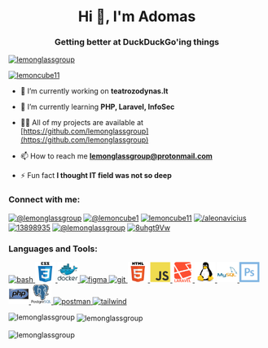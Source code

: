 <h1 align="center">Hi 👋, I'm Adomas</h1>
<h3 align="center">Getting better at DuckDuckGo'ing things</h3>

<p align="left"> <a href="https://github.com/ryo-ma/github-profile-trophy"><img src="https://github-profile-trophy.vercel.app/?username=lemonglassgroup" alt="lemonglassgroup" /></a> </p>

<p align="left"> <a href="https://twitter.com/lemoncube11" target="blank"><img src="https://img.shields.io/twitter/follow/lemoncube11?logo=twitter&style=for-the-badge" alt="lemoncube11" /></a> </p>

- 🔭 I’m currently working on **teatrozodynas.lt**

- 🌱 I’m currently learning **PHP, Laravel, InfoSec**

- 👨‍💻 All of my projects are available at [https://github.com/lemonglassgroup](https://github.com/lemonglassgroup)

- 📫 How to reach me **lemonglassgroup@protonmail.com**

- ⚡ Fun fact **I thought IT field was not so deep**

<h3 align="left">Connect with me:</h3>
<p align="left">
<a href="https://codepen.io/@lemonglassgroup" target="blank"><img align="center" src="https://raw.githubusercontent.com/rahuldkjain/github-profile-readme-generator/master/src/images/icons/Social/codepen.svg" alt="@lemonglassgroup" height="30" width="40" /></a>
<a href="https://dev.to/@lemoncube1" target="blank"><img align="center" src="https://cdn.jsdelivr.net/npm/simple-icons@3.0.1/icons/dev-dot-to.svg" alt="@lemoncube1" height="30" width="40" /></a>
<a href="https://twitter.com/lemoncube11" target="blank"><img align="center" src="https://raw.githubusercontent.com/rahuldkjain/github-profile-readme-generator/master/src/images/icons/Social/twitter.svg" alt="lemoncube11" height="30" width="40" /></a>
<a href="https://linkedin.com/in//aleonavicius" target="blank"><img align="center" src="https://raw.githubusercontent.com/rahuldkjain/github-profile-readme-generator/master/src/images/icons/Social/linked-in-alt.svg" alt="/aleonavicius" height="30" width="40" /></a>
<a href="https://stackoverflow.com/users/13898935" target="blank"><img align="center" src="https://raw.githubusercontent.com/rahuldkjain/github-profile-readme-generator/master/src/images/icons/Social/stack-overflow.svg" alt="13898935" height="30" width="40" /></a>
<a href="https://www.hackerrank.com/@lemonglassgroup" target="blank"><img align="center" src="https://raw.githubusercontent.com/rahuldkjain/github-profile-readme-generator/master/src/images/icons/Social/hackerrank.svg" alt="@lemonglassgroup" height="30" width="40" /></a>
<a href="https://discord.gg/8uhgt9Vw" target="blank"><img align="center" src="https://raw.githubusercontent.com/rahuldkjain/github-profile-readme-generator/master/src/images/icons/Social/discord.svg" alt="8uhgt9Vw" height="30" width="40" /></a>
</p>

<h3 align="left">Languages and Tools:</h3>
<p align="left"> <a href="https://www.gnu.org/software/bash/" target="_blank"> <img src="https://www.vectorlogo.zone/logos/gnu_bash/gnu_bash-icon.svg" alt="bash" width="40" height="40"/> </a> <a href="https://www.w3schools.com/css/" target="_blank"> <img src="https://raw.githubusercontent.com/devicons/devicon/master/icons/css3/css3-original-wordmark.svg" alt="css3" width="40" height="40"/> </a> <a href="https://www.docker.com/" target="_blank"> <img src="https://raw.githubusercontent.com/devicons/devicon/master/icons/docker/docker-original-wordmark.svg" alt="docker" width="40" height="40"/> </a> <a href="https://www.figma.com/" target="_blank"> <img src="https://www.vectorlogo.zone/logos/figma/figma-icon.svg" alt="figma" width="40" height="40"/> </a> <a href="https://git-scm.com/" target="_blank"> <img src="https://www.vectorlogo.zone/logos/git-scm/git-scm-icon.svg" alt="git" width="40" height="40"/> </a> <a href="https://www.w3.org/html/" target="_blank"> <img src="https://raw.githubusercontent.com/devicons/devicon/master/icons/html5/html5-original-wordmark.svg" alt="html5" width="40" height="40"/> </a> <a href="https://developer.mozilla.org/en-US/docs/Web/JavaScript" target="_blank"> <img src="https://raw.githubusercontent.com/devicons/devicon/master/icons/javascript/javascript-original.svg" alt="javascript" width="40" height="40"/> </a> <a href="https://laravel.com/" target="_blank"> <img src="https://raw.githubusercontent.com/devicons/devicon/master/icons/laravel/laravel-plain-wordmark.svg" alt="laravel" width="40" height="40"/> </a> <a href="https://www.linux.org/" target="_blank"> <img src="https://raw.githubusercontent.com/devicons/devicon/master/icons/linux/linux-original.svg" alt="linux" width="40" height="40"/> </a> <a href="https://www.mysql.com/" target="_blank"> <img src="https://raw.githubusercontent.com/devicons/devicon/master/icons/mysql/mysql-original-wordmark.svg" alt="mysql" width="40" height="40"/> </a> <a href="https://www.photoshop.com/en" target="_blank"> <img src="https://raw.githubusercontent.com/devicons/devicon/master/icons/photoshop/photoshop-line.svg" alt="photoshop" width="40" height="40"/> </a> <a href="https://www.php.net" target="_blank"> <img src="https://raw.githubusercontent.com/devicons/devicon/master/icons/php/php-original.svg" alt="php" width="40" height="40"/> </a> <a href="https://www.postgresql.org" target="_blank"> <img src="https://raw.githubusercontent.com/devicons/devicon/master/icons/postgresql/postgresql-original-wordmark.svg" alt="postgresql" width="40" height="40"/> </a> <a href="https://postman.com" target="_blank"> <img src="https://www.vectorlogo.zone/logos/getpostman/getpostman-icon.svg" alt="postman" width="40" height="40"/> </a> <a href="https://tailwindcss.com/" target="_blank"> <img src="https://www.vectorlogo.zone/logos/tailwindcss/tailwindcss-icon.svg" alt="tailwind" width="40" height="40"/> </a> </p>

<p><img align="left" src="https://github-readme-stats.vercel.app/api/top-langs?username=lemonglassgroup&show_icons=true&theme=dark&locale=en&layout=compact" alt="lemonglassgroup" /></p>

<p>&nbsp;<img align="center" src="https://github-readme-stats.vercel.app/api?username=lemonglassgroup&show_icons=true&theme=dark&locale=en" alt="lemonglassgroup" /></p>

<p><img align="center" src="https://github-readme-streak-stats.herokuapp.com/?user=lemonglassgroup&theme=dark" alt="lemonglassgroup" /></p>

